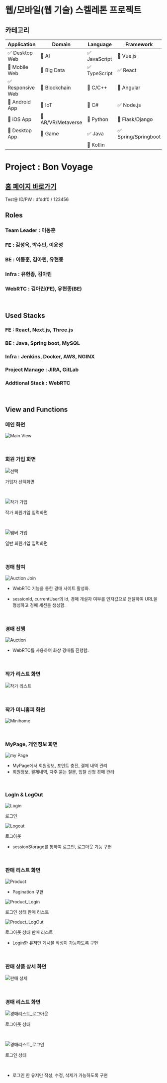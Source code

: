 # 웹/모바일(웹 기술) 스켈레톤 프로젝트

<!-- 필수 항목 -->

## 카테고리

| Application | Domain | Language | Framework |
| ---- | ---- | ---- | ---- |
| :white_check_mark: Desktop Web | :black_square_button: AI | :white_check_mark: JavaScript | :black_square_button: Vue.js |
| :black_square_button: Mobile Web | :black_square_button: Big Data | :white_check_mark: TypeScript | :white_check_mark: React |
| :white_check_mark: Responsive Web | :black_square_button: Blockchain | :black_square_button: C/C++ | :black_square_button: Angular |
| :black_square_button: Android App | :black_square_button: IoT | :black_square_button: C# | :white_check_mark: Node.js |
| :black_square_button: iOS App | :black_square_button: AR/VR/Metaverse | :black_square_button: Python | :black_square_button: Flask/Django |
| :black_square_button: Desktop App | :black_square_button: Game | :white_check_mark: Java | :white_check_mark: Spring/Springboot |
| | | :black_square_button: Kotlin | |

<!-- 필수 항목 -->

# Project : Bon Voyage

## [홈 페이지 바로가기](https://i10a207.p.ssafy.io)

Test용 ID/PW : dfddf0 / 123456

## Roles

### Team Leader : 이동훈
### FE : 김성욱, 박수민, 이윤정
### BE : 이동훈, 김아린, 유현종
### Infra : 유현종, 김아린
### WebRTC : 김아린(FE), 유현종(BE)

<br/>

## Used Stacks

### FE : React, Next.js, Three.js
### BE : Java, Spring boot, MySQL
### Infra : Jenkins, Docker, AWS, NGINX
### Project Manage : JIRA, GitLab
### Addtional Stack : WebRTC

<br/>

## View and Functions

### 메인 화면

![Main View](https://lab.ssafy.com/s10-webmobile1-sub2/S10P12A207/-/raw/master/readmeAssets/Maingif.gif)


<br/>

### 회원 가입 화면

![선택](https://lab.ssafy.com/s10-webmobile1-sub2/S10P12A207/-/raw/master/readmeAssets/SellListgif.gif)

가입자 선택화면

<br/>

![작가 가입](https://lab.ssafy.com/s10-webmobile1-sub2/S10P12A207/-/raw/master/readmeAssets/ArtistSignin.png)

작가 회원가입 입력화면

<br/>

![멤버 가입](https://lab.ssafy.com/s10-webmobile1-sub2/S10P12A207/-/raw/master/readmeAssets/MemberSignin.png)

일반 회원가입 입력화면

<br/>

### 경매 참여

![Auction Join](https://lab.ssafy.com/s10-webmobile1-sub2/S10P12A207/-/raw/master/readmeAssets/AuctionJoingif.gif)

- WebRTC 기능을 통한 경매 사이트 활성화.

- sessionId, currentUser의 Id, 경매 개설자 여부를 인자값으로 전달하여 URL을 형성하고 경매 세션을 생성함.

<br/>

### 경매 진행

![Auction](https://lab.ssafy.com/s10-webmobile1-sub2/S10P12A207/-/raw/master/readmeAssets/Auctiongif.gif)

- WebRTC를 사용하여 화상 경매를 진행함.

<br/>

### 작가 리스트 화면

![작가 리스트](https://lab.ssafy.com/s10-webmobile1-sub2/S10P12A207/-/raw/master/readmeAssets/ArtistListgif.gif)

<br/>

### 작가 미니홈피 화면

![Minihome](https://lab.ssafy.com/s10-webmobile1-sub2/S10P12A207/-/raw/master/readmeAssets/ArtistMinihomegif.gif)

<br/>

### MyPage, 개인정보 화면

![my Page](https://lab.ssafy.com/s10-webmobile1-sub2/S10P12A207/-/raw/master/readmeAssets/MyPageGif.gif)


- MyPage에서 회원정보, 포인트 충전, 결제 내역 관리
- 회원정보, 결제내역, 자주 묻는 질문, 입찰 신청 경매 관리

<br/>

### LogIn & LogOut

![Login](https://lab.ssafy.com/s10-webmobile1-sub2/S10P12A207/-/raw/master/readmeAssets/Logingif.gif)

로그인

![Logout](https://lab.ssafy.com/s10-webmobile1-sub2/S10P12A207/-/raw/master/readmeAssets/Logoutgif.gif)

로그아웃

- sessionStorage를 통하여 로그인, 로그아웃 기능 구현

<br/>

### 판매 리스트 화면

![Product](https://lab.ssafy.com/s10-webmobile1-sub2/S10P12A207/-/raw/master/readmeAssets/SellListgif.gif)

- Pagination 구현


![Product_Login](https://lab.ssafy.com/s10-webmobile1-sub2/S10P12A207/-/raw/master/readmeAssets/SellList_Login.png)

로그인 상태 판매 리스트
<br/>

![Product_LogOut](https://lab.ssafy.com/s10-webmobile1-sub2/S10P12A207/-/raw/master/readmeAssets/SellList_Logout.png)

로그아웃 상태 판매 리스트

- Login한 유저만 게시물 작성이 가능하도록 구현 

<br/>

### 판매 상품 상세 화면

![판매 상세](https://lab.ssafy.com/s10-webmobile1-sub2/S10P12A207/-/raw/master/readmeAssets/SellListDetail.png)

<br/>

### 경매 리스트 화면

![경매리스트_로그아웃](https://lab.ssafy.com/s10-webmobile1-sub2/S10P12A207/-/raw/master/readmeAssets/AuctionList_Logout.png)

로그아웃 상태

<br/>

![경매리스트_로그인](https://lab.ssafy.com/s10-webmobile1-sub2/S10P12A207/-/raw/master/readmeAssets/AuctionList_Login.png)

로그인 상태

<br/>

- 로그인 한 유저만 작성, 수정, 삭제가 가능하도록 구현